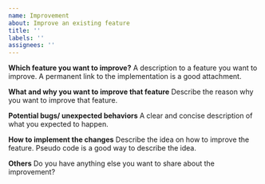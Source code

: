 ```yaml
---
name: Improvement
about: Improve an existing feature
title: ''
labels: ''
assignees: ''
---
```


**Which feature you want to improve?**
A description to a feature you want to improve. A permanent link to the implementation is a good attachment.

**What and why you want to improve that feature**
Describe the reason why you want to improve that feature.

**Potential bugs/ unexpected behaviors**
A clear and concise description of what you expected to happen.

**How to implement the changes**
Describe the idea on how to improve the feature. Pseudo code is a good way to describe the idea.

**Others**
Do you have anything else you want to share about the improvement?
